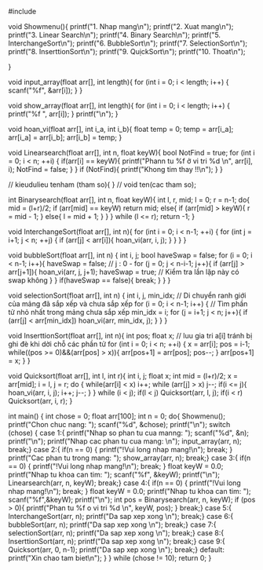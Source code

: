 #include <iostream>

void Showmenu(){
    printf("1. Nhap mang\n");
    printf("2. Xuat mang\n");
    printf("3. Linear Search\n");
    printf("4. Binary Search\n");
    printf("5. InterchangeSort\n");
    printf("6. BubbleSort\n");
    printf("7. SelectionSort\n");
    printf("8. InserttionSort\n");
    printf("9. QuịckSort\n");
    printf("10. Thoat\n");

}

void input_array(float arr[], int length){
    for (int i = 0; i < length; i++) {
        scanf("%f", &arr[i]);
    }
}

void show_array(float arr[], int length){
    for (int i = 0; i < length; i++) {
        printf("%f ", arr[i]);
    }
    printf("\n");
}

void hoan_vi(float arr[], int i_a, int i_b){
    float temp = 0;
    temp = arr[i_a];
    arr[i_a] = arr[i_b];
    arr[i_b] = temp;
}

void Linearsearch(float arr[], int n, float keyW){
    bool NotFind = true;
    for (int i = 0; i < n; ++i) {
        if(arr[i] == keyW){
            printf("Phann tu %f ở vi tri  %d \n", arr[i], i);
            NotFind = false;
        }
    }
    if (NotFind){
        printf("Khong tim thay !!\n");
    }
}

// kieudulieu tenham (tham so){   }
// void ten(cac tham so);

int Binarysearch(float arr[], int n, float keyW){
    int l, r, mid;
    l = 0; r = n-1;
    do{
        mid = (l+r)/2;
        if (arr[mid] == keyW) return mid;
        else{
            if (arr[mid] > keyW){
                r = mid - 1;
            } else{
                l = mid + 1;
            }
        }
    } while (l <= r);
    return -1;
}

void InterchangeSort(float arr[], int n){
    for (int i = 0; i < n-1; ++i) {
        for (int j = i+1; j < n; ++j) {
            if (arr[j] < arr[i]){
                hoan_vi(arr, i, j);
            }
        }
    }
}

void bubbleSort(float arr[], int n)
{
    int i, j;
    bool haveSwap = false;
    for (i = 0; i < n-1; i++){
        haveSwap = false;
        // j : 0 -
        for (j = 0; j < n-i-1; j++){
            if (arr[j] > arr[j+1]){
                hoan_vi(arr, j, j+1);
                haveSwap = true; // Kiểm tra lần lặp này có swap không
            }
        }
        if(haveSwap == false){
            break;
        }
    }
}

void selectionSort(float arr[], int n)
{
    int i, j, min_idx;
    // Di chuyển ranh giới của mảng đã sắp xếp và chưa sắp xếp
    for (i = 0; i < n-1; i++)
    {
        // Tìm phần tử nhỏ nhất trong mảng chưa sắp xếp
        min_idx = i;
        for (j = i+1; j < n; j++){
            if (arr[j] < arr[min_idx]) hoan_vi(arr, min_idx, j);
        }
    }
}

void InserttionSort(float arr[], int n){
    int pos;
    float x; // luu gia tri a[i] tránh bị ghi đè khi dời chỗ các phần tử
    for (int i = 0; i < n; ++i) {
        x = arr[i];
        pos = i-1;
        while((pos >= 0)&&(arr[pos] > x)){
            arr[pos+1] = arr[pos];
            pos--;
        }
        arr[pos+1] = x;
    }
}

void Quicksort(float arr[], int l, int r){
    int i, j;
    float x;
    int mid = (l+r)/2;
    x = arr[mid];
    i = l, j = r;
    do {
        while(arr[i] < x) i++;
        while (arr[j] > x) j--;
        if(i <= j){
            hoan_vi(arr, i, j);
            i++; j--;
        }
    } while (i < j);
    if(l < j) Quicksort(arr, l, j);
    if(i < r) Quicksort(arr, i, r);
}


int main() {
    int chose = 0;
    float arr[100];
    int n = 0;
    do{
        Showmenu();
        printf("Chon chuc nang: ");
        scanf("%d", &chose);
        printf("\n");
        switch (chose) {
            case 1:{
                printf("Nhap so phan tu cua manng: ");
                scanf("%d", &n);
                printf("\n");
                printf("Nhap cac phan tu cua mang: \n");
                input_array(arr, n);
                break;}
            case 2:{
                if(n == 0) {
                    printf("!Vui long nhap mang!\n");
                    break;
                }
                printf("Cac phan tu trong mang: ");
                show_array(arr, n);
                break;}
            case 3:{
                if(n == 0) {
                    printf("!Vui long nhap mang!\n");
                    break;
                }
                float keyW = 0.0;
                printf("Nhap tu khoa can tim: ");
                scanf("%f", &keyW);
                printf("\n");
                Linearsearch(arr, n, keyW);
                break;}
            case 4:{
                if(n == 0) {
                    printf("!Vui long nhap mang!\n");
                    break;
                }
                float keyW = 0.0;
                printf("Nhap tu khoa can tim: ");
                scanf("%f",&keyW);
                printf("\n");
                int pos = Binarysearch(arr, n, keyW);
                if (pos > 0){
                    printf("Phan tu %f o vi tri %d \n", keyW, pos);
                }
                break;}
            case 5:{
                InterchangeSort(arr, n);
                printf("Da sap xep xong \n");
                break;}
            case 6:{
                bubbleSort(arr, n);
                printf("Da sap xep xong \n");
                break;}
            case 7:{
                selectionSort(arr, n);
                printf("Da sap xep xong \n");
                break;}
            case 8:{
                InserttionSort(arr, n);
                printf("Da sap xep xong \n");
                break;}
            case 9:{
                Quicksort(arr, 0, n-1);
                printf("Da sap xep xong \n");
                break;}
            default:
                printf("Xin chao tam biet\n");
        }
    } while (chose != 10);
    return 0;
}
